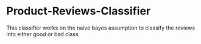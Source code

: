 # Product-Reviews-Classifier
This classifier works on the naive bayes assumption to classify the reviews into either good or bad class
